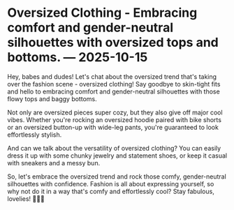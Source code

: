 # Oversized Clothing - Embracing comfort and gender-neutral silhouettes with oversized tops and bottoms. — 2025-10-15

Hey, babes and dudes! Let's chat about the oversized trend that's taking over the fashion scene - oversized clothing! Say goodbye to skin-tight fits and hello to embracing comfort and gender-neutral silhouettes with those flowy tops and baggy bottoms.

Not only are oversized pieces super cozy, but they also give off major cool vibes. Whether you're rocking an oversized hoodie paired with bike shorts or an oversized button-up with wide-leg pants, you're guaranteed to look effortlessly stylish.

And can we talk about the versatility of oversized clothing? You can easily dress it up with some chunky jewelry and statement shoes, or keep it casual with sneakers and a messy bun.

So, let's embrace the oversized trend and rock those comfy, gender-neutral silhouettes with confidence. Fashion is all about expressing yourself, so why not do it in a way that's comfy and effortlessly cool? Stay fabulous, lovelies! 💖✨🔥
